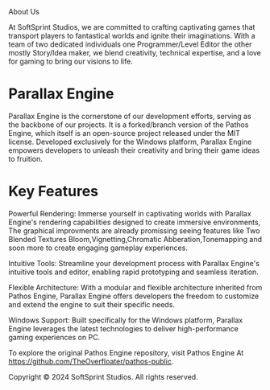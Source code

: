 About Us

At SoftSprint Studios, we are committed to crafting captivating games that transport players to fantastical worlds and ignite their imaginations. With a team of two dedicated individuals one Programmer/Level Editor the other mostly Story/Idea maker, we blend creativity, technical expertise, and a love for gaming to bring our visions to life.

# Parallax Engine

Parallax Engine is the cornerstone of our development efforts, serving as the backbone of our projects. It is a forked/branch version of the Pathos Engine, which itself is an open-source project released under the MIT license. Developed exclusively for the Windows platform, Parallax Engine empowers developers to unleash their creativity and bring their game ideas to fruition.

# Key Features

Powerful Rendering: Immerse yourself in captivating worlds with Parallax Engine's rendering capabilities designed to create immersive environments, The graphical improvments are already promissing seeing features like Two Blended Textures Bloom,Vignetting,Chromatic Abberation,Tonemapping and soon more to create engaging gameplay experiences.

Intuitive Tools: Streamline your development process with Parallax Engine's intuitive tools and editor, enabling rapid prototyping and seamless iteration.

Flexible Architecture: With a modular and flexible architecture inherited from Pathos Engine, Parallax Engine offers developers the freedom to customize and extend the engine to suit their specific needs.

Windows Support: Built specifically for the Windows platform, Parallax Engine leverages the latest technologies to deliver high-performance gaming experiences on PC.

To explore the original Pathos Engine repository, visit Pathos Engine At https://github.com/TheOverfloater/pathos-public.

Copyright © 2024 SoftSprint Studios. All rights reserved.
